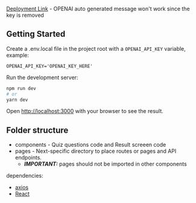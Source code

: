 [Deployment Link](https://www.mudit-prashar.com/) - OPENAI auto generated message won't work since the key is removed

## Getting Started

Create a .env.local file in the project root with a `OPENAI_API_KEY` variable, example:

```
OPENAI_API_KEY='OPENAI_KEY_HERE'
```

Run the development server:

```bash
npm run dev
# or
yarn dev
```

Open [http://localhost:3000](http://localhost:3000) with your browser to see the result.

## Folder structure

- components - Quiz questions code and Result screeen code
- pages - Next-specific directory to place routes or pages and API endpoints.
  - **_IMPORTANT:_** pages should not be imported in other components

dependencies:

- [axios](https://www.npmjs.com/package/axios)
- [React](https://react.dev/)
